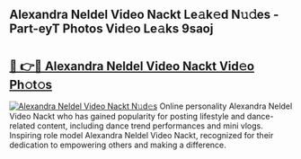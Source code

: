 ## Alexandra Neldel Video Nackt Le𝚊k𝚎d N𝚞𝚍es - Part-eyT Photos Vid𝚎o Le𝚊ks 9saoj

# <h2><a href="http://fb769o.evod.top/?m=Alexandra+Neldel+Video+Nackt">🔗 👉🔴 Alexandra Neldel Video Nackt Vid𝚎o Ph𝚘t𝚘s</a></h2>

[![Alexandra Neldel Video Nackt N𝚞d𝚎s](https://i.imgur.com/8V9OHl7.gif)](http://fb769o.evod.top/?m=Alexandra+Neldel+Video+Nackt)
Online personality Alexandra Neldel Video Nackt who has gained popularity for posting lifestyle and dance-related content, including dance trend performances and mini vlogs. Inspiring role model Alexandra Neldel Video Nackt, recognized for their dedication to empowering others and making a difference. 
